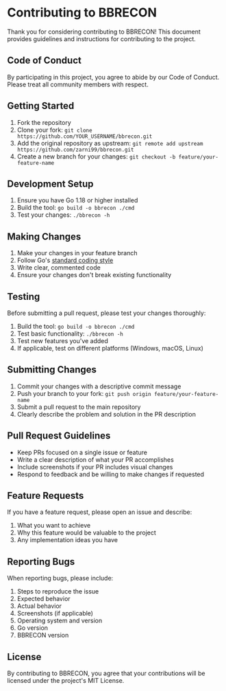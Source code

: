 # Contributing to BBRECON

Thank you for considering contributing to BBRECON! This document provides guidelines and instructions for contributing to the project.

## Code of Conduct

By participating in this project, you agree to abide by our Code of Conduct. Please treat all community members with respect.

## Getting Started

1. Fork the repository
2. Clone your fork: `git clone https://github.com/YOUR_USERNAME/bbrecon.git`
3. Add the original repository as upstream: `git remote add upstream https://github.com/zarni99/bbrecon.git`
4. Create a new branch for your changes: `git checkout -b feature/your-feature-name`

## Development Setup

1. Ensure you have Go 1.18 or higher installed
2. Build the tool: `go build -o bbrecon ./cmd`
3. Test your changes: `./bbrecon -h`

## Making Changes

1. Make your changes in your feature branch
2. Follow Go's [standard coding style](https://golang.org/doc/effective_go.html)
3. Write clear, commented code
4. Ensure your changes don't break existing functionality

## Testing

Before submitting a pull request, please test your changes thoroughly:

1. Build the tool: `go build -o bbrecon ./cmd`
2. Test basic functionality: `./bbrecon -h`
3. Test new features you've added
4. If applicable, test on different platforms (Windows, macOS, Linux)

## Submitting Changes

1. Commit your changes with a descriptive commit message
2. Push your branch to your fork: `git push origin feature/your-feature-name`
3. Submit a pull request to the main repository
4. Clearly describe the problem and solution in the PR description

## Pull Request Guidelines

- Keep PRs focused on a single issue or feature
- Write a clear description of what your PR accomplishes
- Include screenshots if your PR includes visual changes
- Respond to feedback and be willing to make changes if requested

## Feature Requests

If you have a feature request, please open an issue and describe:

1. What you want to achieve
2. Why this feature would be valuable to the project
3. Any implementation ideas you have

## Reporting Bugs

When reporting bugs, please include:

1. Steps to reproduce the issue
2. Expected behavior
3. Actual behavior
4. Screenshots (if applicable)
5. Operating system and version
6. Go version
7. BBRECON version

## License

By contributing to BBRECON, you agree that your contributions will be licensed under the project's MIT License. 